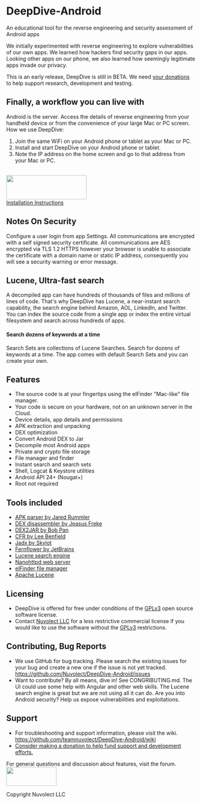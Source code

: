 # DeepDive-Android
An educational tool for the reverse engineering and security assessment of Android apps

We initially experimented with reverse engineering to explore vulnerabilities of our own apps. We learned how hackers find security gaps in our apps. Looking other apps on our phone, we also learned how seemingly legitimate apps invade our privacy.

This is an early release, DeepDive is still in BETA. We need <a href="https://nuvolect.com/donate">your donations</a> to help support research, development and testing.

## Finally, a workflow you can live with
Android is the server. Access the details of reverse engineering from your handheld device or from the convenience of your large Mac or PC screen. How we use DeepDive:
1. Join the same WiFi on your Android phone or tablet as your Mac or PC.
1. Install and start DeepDive on your Android phone or tablet.
1. Note the IP address on the home screen and go to that address from your Mac or PC.
<br>
<a href="https://nuvolect.com/deepdive/deepdive-release.apk">
<img src="https://nuvolect.com/img/dd_download_icon.png" width="214" height="64"></a>
<br>
<a href="https://nuvolect.com/deepdive/install.htm">Installation Instructions</a>

## Notes On Security
Configure a user login from app Settings. All communications are encrypted with a self signed security certificate. All communications are AES encrypted via TLS 1.2 HTTPS however your browser is unable to associate the certificate with a domain name or static IP address,  consequently you will see a security warning or error message.

## Lucene, Ultra-fast search
A decompiled app can have hundreds of thousands of files and millions of lines of code.
That's why DeepDive has Lucene, a near-instant search capability, the search engine behind Amazon, AOL, LinkedIn, and Twitter.
You can index the source code from a single app or index the entire virtual filesystem and search across hundreds of apps.

#### Search dozens of keywords at a time
Search Sets are collections of Lucene Searches. Search for dozens of keywords at a time. The app comes with default Search Sets and you can create your own.

## Features
* The source code is at your fingertips using the elFinder "Mac-like" file manager.
* Your code is secure on your hardware, not on an unknown server in the Cloud.
* Device details, app details and permissions
* APK extraction and unpacking
* DEX optimization
* Convert Android DEX to Jar
* Decompile most Android apps
* Private and crypto file storage
* File manager and finder
* Instant search and search sets
* Shell, Logcat & Keystore utilities
* Android API 24+ (Nougat+)
* Root not required

## Tools included
* <a href="https://github.com/jaredrummler/APKParser">APK parser by Jared Rummler</a>
* <a href="https://github.com/JesusFreke/smali/wiki">DEX disassembler by Jeasus Freke</a>
* <a href="https://github.com/pxb1988/dex2jar">DEX2JAR by Bob Pan</a>
* <a href="http://www.benf.org/other/cfr/">CFR by Lee Benfield</a>
* <a href="https://github.com/skylot/jadx">Jadx by Skylot</a>
* <a href="https://github.com/JetBrains/intellij-community/tree/master/plugins/java-decompiler/engine">Fernflower by JetBrains</a>
* <a href="https://lucene.apache.org/">Lucene search engine</a>
* <a href="https://github.com/NanoHttpd/nanohttpd">Nanohttpd web server</a>
* <a href="https://github.com/Studio-42/elFinder">elFinder file manager</a>
* <a href="https://lucene.apache.org/">Apache Lucene</a>

## Licensing
* DeepDive is offered for free under conditions of the <a href="https://www.gnu.org/licenses/gpl-3.0.en.html">GPLv3</a> open source software license.
* Contact <a href="https://nuvolect.com/contact.htm" >Nuvolect LLC</a> for a less restrictive commercial license if you would like to 
use the software without the <a href="https://www.gnu.org/licenses/gpl-3.0.en.html">GPLv3</a> restrictions.

## Contributing, Bug Reports
* We use GitHub for bug tracking. Please search the existing issues for your bug and create a new one if the issue is not yet tracked.
<https://github.com/Nuvolect/DeepDive-Android/issues>
* Want to contribute? By all means, dive in! See CONGRIBUTING.md. The UI could use some help with Angular and other web skills. The Lucene search engine is great but we are not using all it can do. Are you into Android security? Help us expose vulnerabilities and exploitations. 

## Support
* For troubleshooting and support information, please visit the wiki. <https://github.com/teamnuvolect/DeepDive-Android/wiki>
* <a href="https://nuvolect.com/donate">Consider making a donation to help fund support and development efforts.</a>

For general questions and discussion about features, visit the forum.
<a href="https://nuvolect.freeforums.net/board/4/discussion-deepdive">
<img src="https://securesuite.org/img/forum_join_chat.png"  height="50" width="134"></a>

Copyright Nuvolect LLC

